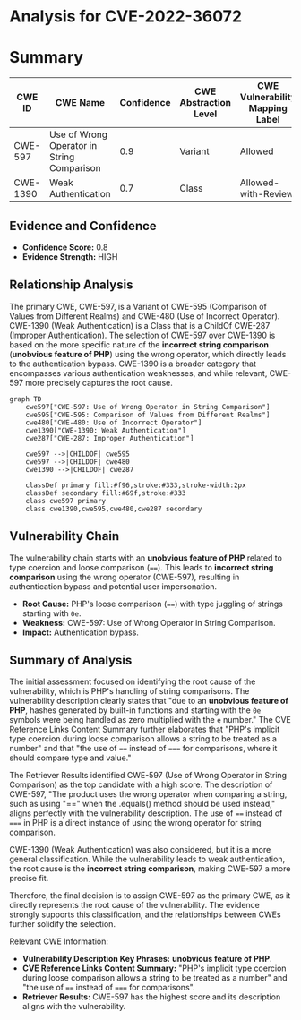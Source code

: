 # Analysis for CVE-2022-36072

# Summary
| CWE ID | CWE Name | Confidence | CWE Abstraction Level | CWE Vulnerability Mapping Label | CWE-Vulnerability Mapping Notes |
|---|---|---|---|---|---|
| CWE-597 | Use of Wrong Operator in String Comparison | 0.9 | Variant | Allowed | Primary CWE |
| CWE-1390 | Weak Authentication | 0.7 | Class | Allowed-with-Review | Secondary Candidate |

## Evidence and Confidence

*   **Confidence Score:** 0.8
*   **Evidence Strength:** HIGH

## Relationship Analysis
The primary CWE, CWE-597, is a Variant of CWE-595 (Comparison of Values from Different Realms) and CWE-480 (Use of Incorrect Operator). CWE-1390 (Weak Authentication) is a Class that is a ChildOf CWE-287 (Improper Authentication). The selection of CWE-597 over CWE-1390 is based on the more specific nature of the **incorrect string comparison** (**unobvious feature of PHP**) using the wrong operator, which directly leads to the authentication bypass. CWE-1390 is a broader category that encompasses various authentication weaknesses, and while relevant, CWE-597 more precisely captures the root cause.

```mermaid
graph TD
    cwe597["CWE-597: Use of Wrong Operator in String Comparison"]
    cwe595["CWE-595: Comparison of Values from Different Realms"]
    cwe480["CWE-480: Use of Incorrect Operator"]
    cwe1390["CWE-1390: Weak Authentication"]
    cwe287["CWE-287: Improper Authentication"]

    cwe597 -->|CHILDOF| cwe595
    cwe597 -->|CHILDOF| cwe480
    cwe1390 -->|CHILDOF| cwe287

    classDef primary fill:#f96,stroke:#333,stroke-width:2px
    classDef secondary fill:#69f,stroke:#333
    class cwe597 primary
    class cwe1390,cwe595,cwe480,cwe287 secondary
```

## Vulnerability Chain
The vulnerability chain starts with an **unobvious feature of PHP** related to type coercion and loose comparison (`==`). This leads to **incorrect string comparison** using the wrong operator (CWE-597), resulting in authentication bypass and potential user impersonation.
- **Root Cause:** PHP's loose comparison (`==`) with type juggling of strings starting with `0e`.
- **Weakness:** CWE-597: Use of Wrong Operator in String Comparison.
- **Impact:** Authentication bypass.

## Summary of Analysis
The initial assessment focused on identifying the root cause of the vulnerability, which is PHP's handling of string comparisons. The vulnerability description clearly states that "due to an **unobvious feature of PHP**, hashes generated by built-in functions and starting with the `0e` symbols were being handled as zero multiplied with the `e` number." The CVE Reference Links Content Summary further elaborates that "PHP's implicit type coercion during loose comparison allows a string to be treated as a number" and that "the use of `==` instead of `===` for comparisons, where it should compare type and value."

The Retriever Results identified CWE-597 (Use of Wrong Operator in String Comparison) as the top candidate with a high score. The description of CWE-597, "The product uses the wrong operator when comparing a string, such as using "==" when the .equals() method should be used instead," aligns perfectly with the vulnerability description. The use of `==` instead of `===` in PHP is a direct instance of using the wrong operator for string comparison.

CWE-1390 (Weak Authentication) was also considered, but it is a more general classification. While the vulnerability leads to weak authentication, the root cause is the **incorrect string comparison**, making CWE-597 a more precise fit.

Therefore, the final decision is to assign CWE-597 as the primary CWE, as it directly represents the root cause of the vulnerability. The evidence strongly supports this classification, and the relationships between CWEs further solidify the selection.

Relevant CWE Information:
- **Vulnerability Description Key Phrases:** **unobvious feature of PHP**.
- **CVE Reference Links Content Summary:** "PHP's implicit type coercion during loose comparison allows a string to be treated as a number" and "the use of `==` instead of `===` for comparisons".
- **Retriever Results:** CWE-597 has the highest score and its description aligns with the vulnerability.